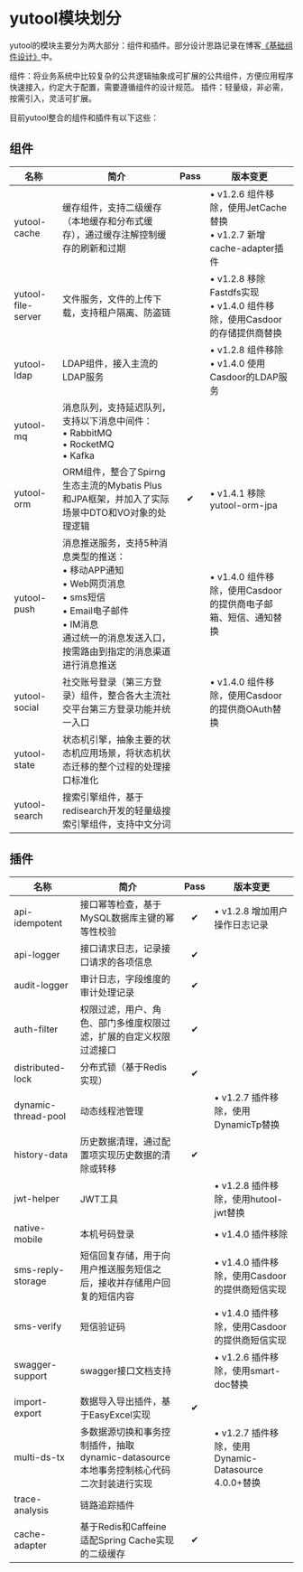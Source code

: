 # yutool模块划分

yutool的模块主要分为两大部分：组件和插件。部分设计思路记录在博客[《基础组件设计》](/软件开发/软件架构/基础组件设计核心思路)中。

组件：将业务系统中比较复杂的公共逻辑抽象成可扩展的公共组件，方便应用程序快速接入，约定大于配置，需要遵循组件的设计规范。
插件：轻量级，非必需，按需引入，灵活可扩展。

目前yutool整合的组件和插件有以下这些：

## 组件

| 名称               | 简介                                                                                                                                                                                  | Pass | 版本变更                                                                   |
|--------------------|-------------------------------------------------------------------------------------------------------------------------------------------------------------------------------------|:----:|----------------------------------------------------------------------------|
| yutool-cache       | 缓存组件，支持二级缓存（本地缓存和分布式缓存），通过缓存注解控制缓存的刷新和过期                                                                                                          |      | • v1.2.6 组件移除，使用JetCache替换 <br>• v1.2.7 新增cache-adapter插件      |
| yutool-file-server | 文件服务，文件的上传下载，支持租户隔离、防盗链                                                                                                                                           |      | • v1.2.8 移除Fastdfs实现 <br>• v1.4.0 组件移除，使用Casdoor的存储提供商替换 |
| yutool-ldap        | LDAP组件，接入主流的LDAP服务                                                                                                                                                           |      | • v1.2.8 组件移除 <br>• v1.4.0 使用Casdoor的LDAP服务                       |
| yutool-mq          | 消息队列，支持延迟队列，支持以下消息中间件：<br>• RabbitMQ <br>• RocketMQ <br>• Kafka                                                                                                    |      |                                                                            |
| yutool-orm         | ORM组件，整合了Spirng生态主流的Mybatis Plus和JPA框架，并加入了实际场景中DTO和VO对象的处理逻辑                                                                                           |  ✔   | • v1.4.1 移除yutool-orm-jpa                                                |
| yutool-push        | 消息推送服务，支持5种消息类型的推送：<br>• 移动APP通知 <br>• Web网页消息 <br>• sms短信 <br>• Email电子邮件 <br>• IM消息 <br>通过统一的消息发送入口，按需路由到指定的消息渠道进行消息推送 |      | • v1.4.0 组件移除，使用Casdoor的提供商电子邮箱、短信、通知替换                |
| yutool-social      | 社交账号登录（第三方登录）组件，整合各大主流社交平台第三方登录功能并统一入口                                                                                                             |      | • v1.4.0 组件移除，使用Casdoor的提供商OAuth替换                             |
| yutool-state       | 状态机引擎，抽象主要的状态机应用场景，将状态机状态迁移的整个过程的处理接口标准化                                                                                                        |      |                                                                            |
| yutool-search      | 搜索引擎组件，基于redisearch开发的轻量级搜索引擎组件，支持中文分词                                                                                                                      |      |                                                                            |

## 插件

| 名称                | 简介                                                                                  | Pass | 版本变更                                            |
|---------------------|-------------------------------------------------------------------------------------|:----:|-----------------------------------------------------|
| api-idempotent      | 接口幂等检查，基于MySQL数据库主键的幂等性校验                                          |  ✔   | • v1.2.8 增加用户操作日志记录                       |
| api-logger          | 接口请求日志，记录接口请求的各项信息                                                   |  ✔   |                                                     |
| audit-logger        | 审计日志，字段维度的审计处理记录                                                       |  ✔   |                                                     |
| auth-filter         | 权限过滤，用户、角色、部门多维度权限过滤，扩展的自定义权限过滤接口                        |  ✔   |                                                     |
| distributed-lock    | 分布式锁（基于Redis实现）                                                               |  ✔   |                                                     |
| dynamic-thread-pool | 动态线程池管理                                                                        |      | • v1.2.7 插件移除，使用DynamicTp替换                 |
| history-data        | 历史数据清理，通过配置项实现历史数据的清除或转移                                       |  ✔   |                                                     |
| jwt-helper          | JWT工具                                                                               |      | • v1.2.8 插件移除，使用hutool-jwt替换                |
| native-mobile       | 本机号码登录                                                                          |      | • v1.4.0 插件移除                                   |
| sms-reply-storage   | 短信回复存储，用于向用户推送服务短信之后，接收并存储用户回复的短信内容                  |      | • v1.4.0 插件移除，使用Casdoor的提供商短信实现       |
| sms-verify          | 短信验证码                                                                            |      | • v1.4.0 插件移除，使用Casdoor的提供商短信实现       |
| swagger-support     | swagger接口文档支持                                                                   |      | • v1.2.6 插件移除，使用smart-doc替换                 |
| import-export       | 数据导入导出插件，基于EasyExcel实现                                                    |  ✔   |                                                     |
| multi-ds-tx         | 多数据源切换和事务控制插件，抽取dynamic-datasource本地事务控制核心代码二次封装进行实现 |      | • v1.2.7 插件移除，使用Dynamic-Datasource 4.0.0+替换 |
| trace-analysis      | 链路追踪插件                                                                          |      |                                                     |
| cache-adapter       | 基于Redis和Caffeine适配Spring Cache实现的二级缓存                                     |  ✔   |                                                     |
